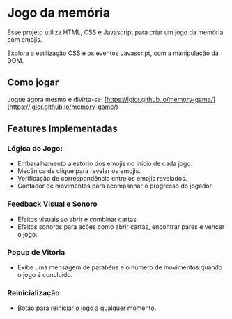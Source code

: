 # Jogo da memória

Esse projeto utiliza HTML, CSS e Javascript para criar um jogo da memória com emojis.

Explora a estilização CSS e os eventos Javascript, com a manipulação da DOM.

## Como jogar

Jogue agora mesmo e divirta-se: [https://lgjor.github.io/memory-game/](https://lgjor.github.io/memory-game/)

## Features Implementadas

### **Lógica do Jogo:**

- Embaralhamento aleatório dos emojis no início de cada jogo.
- Mecânica de clique para revelar os emojis.
- Verificação de correspondência entre os emojis revelados.
- Contador de movimentos para acompanhar o progresso do jogador.

### **Feedback Visual e Sonoro**

- Efeitos visuais ao abrir e combinar cartas.
- Efeitos sonoros para ações como abrir cartas, encontrar pares e vencer o jogo.

### **Popup de Vitória**

- Exibe uma mensagem de parabéns e o número de movimentos quando o jogo é concluído.

### **Reinicialização**

- Botão para reiniciar o jogo a qualquer momento.
  
